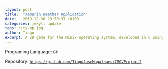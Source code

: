 ```yaml
---
layout: post
title:  "Xamarin Weather Application"
date:   2019-12-30 23:50:37 +0100
categories: jekyll update
tags: city-bp.jpg
author: Tiago
excerpt: A 2D game for the Minix operating system, developed in C using only the C standard library and Minix's OS API.
---
```


Programing Language: `C#`

Repository: [`https://github.com/TiagoJoseMagalhaes/CMOVProject2`](https://github.com/TiagoJoseMagalhaes/CMOVProject2)